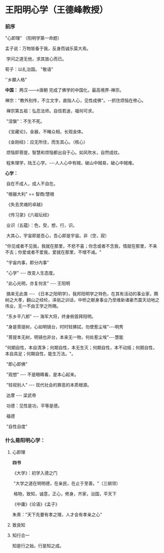 # 王阳明心学（王德峰教授）

### 前序

"心即理" （阳明学第一命题）

孟子说：万物皆备于我，反身而诚乐莫大焉。

​		学问之道无他，求其放心而已。

荀子：以礼治国。   "敬语"

''乡願人格"

**中国：**      两汉--->唐朝  完成了佛学的中国化，最高境界-禅宗。

​	         禅宗："教外别传，不立文字，直指人心，见性成佛"。--抓住烦恼在修心。

​	         禅宗第五祖：弘忍法师。自信若迷，福何可求。

​		"涅槃"：不生不死。

​		《宝藏论》，金器，不睹众相，长观金体。

​		《金刚经》：应无所住，而生其心。（核心）

​		烦恼即菩提，智慧和烦恼都出自于心。如风吹水，自然成纹。

​		程朱理学，陆王心学。---人人心中有贼，破山中贼易，破心中贼难。

**心学：**

​	自在不成人，成人不自在。

​	 "根器大利" == 智商/慧根

​	《失去灵魂的卓越》

​	《传习录》《六祖坛经》

​	业识（五蕴）：色，受，想，行，识。

​	大其心，宇宙即是吾心，吾心即是宇宙。非（空，寂）

​	"你见或者不见我，我就在那里，不悲不喜；你念或者不念我，情就在那里，不来不去；你爱或者不爱我，爱就在那里，不增不减。"  

​	"宇宙内事，即分内事"

​	"心学" --- 改变人生态度。

​	"此心光明，亦复何言"  --- 王阳明

​	搞来无此类  --- 《日本之阳明学》，我邦阳明学之特色，在其有活动的事业家，腾树之大孝，翻山之经纶，泽丽之训话，中桥之献身事业乃至维新诸豪杰震天动地之伟业，无一不由王学之所赐。

​	"东乡平八郎" --- 海军大将，终身俯首拜阳明。

​	"身是菩提树，心如明镜台，时时轻拂拭，勿使惹尘埃"---明秀

​	"菩提本无树，明镜也非台，本来无一物，何处惹尘埃"---慧能

​	"何期自性，本自清净；何期自性，本无生灭；何期自性，本不动摇；何期自性，本自具足；何期自性，能生万法。"。

​	"即心即佛"

​	"观想" --- 不是眼睛看，是本心起来。

​	"轻视别人" --- 现代社会的罪恶的本质根源。

​	达摩 --- 梁武帝

​	功德：见性是功，平等是德。

​	福德

​	"自性自度"

### **什么是阳明心学：**

1. 心即理

   **四书**

   《大学》：初学入德之门

   ​	"大学之道在明明德，在亲民，在止于至善。"（三纲领）

   ​	格物，致知，诚意，正心，修身，齐家，治国，平天下

   《中庸》《论语》《孟子》

   朱熹："天下先要有孝之理，人才会有孝亲之心"

2. 致良知

3. 知行合一

   知是行之始，行是知之成。

   

   

   

   

   

​	



​	

​	

​	